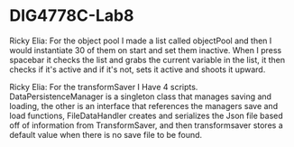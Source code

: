 # DIG4778C-Lab8

Ricky Elia: For the object pool I made a list called objectPool and then I would instantiate 30 of them on start and set them inactive.
When I press spacebar it checks the list and grabs the current variable in the list, it then checks if it's active and if it's not, sets it active and shoots it upward.

Ricky Elia: For the transformSaver I Have 4 scripts. DataPersistenceManager is a singleton class that manages saving and loading, the other is an interface that references the managers save and load functions, FileDataHandler creates and serializes the Json file based off of information from TransformSaver, and then transformsaver stores a default value when there is no save file to be found.
